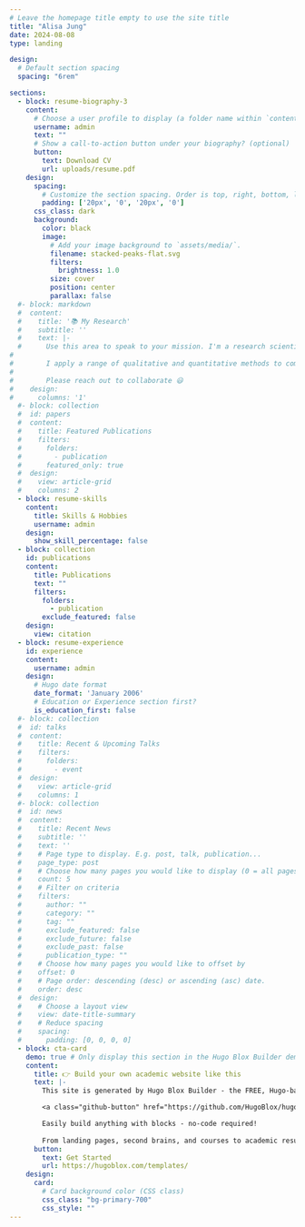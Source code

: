 ```yaml
---
# Leave the homepage title empty to use the site title
title: "Alisa Jung"
date: 2024-08-08
type: landing

design:
  # Default section spacing
  spacing: "6rem"

sections:
  - block: resume-biography-3
    content:
      # Choose a user profile to display (a folder name within `content/authors/`)
      username: admin
      text: ""
      # Show a call-to-action button under your biography? (optional)
      button:
        text: Download CV
        url: uploads/resume.pdf
    design:
      spacing:
        # Customize the section spacing. Order is top, right, bottom, left.
        padding: ['20px', '0', '20px', '0']
      css_class: dark
      background:
        color: black
        image:
          # Add your image background to `assets/media/`.
          filename: stacked-peaks-flat.svg
          filters:
            brightness: 1.0
          size: cover
          position: center
          parallax: false
  #- block: markdown
  #  content:
  #    title: '📚 My Research'
  #    subtitle: ''
  #    text: |-
  #      Use this area to speak to your mission. I'm a research scientist in the Moonshot team at DeepMind. I blog about machine learning, deep learning, and moonshots.
#
#        I apply a range of qualitative and quantitative methods to comprehensively investigate the #role of science and technology in the economy.
#        
#        Please reach out to collaborate 😃
#    design:
#      columns: '1'
  #- block: collection
  #  id: papers
  #  content:
  #    title: Featured Publications
  #    filters:
  #      folders:
  #        - publication
  #      featured_only: true
  #  design:
  #    view: article-grid
  #    columns: 2
  - block: resume-skills
    content:
      title: Skills & Hobbies
      username: admin
    design:
      show_skill_percentage: false
  - block: collection
    id: publications
    content:
      title: Publications
      text: ""
      filters:
        folders:
          - publication
        exclude_featured: false
    design:
      view: citation
  - block: resume-experience
    id: experience
    content:
      username: admin
    design:
      # Hugo date format
      date_format: 'January 2006'
      # Education or Experience section first?
      is_education_first: false
  #- block: collection
  #  id: talks
  #  content:
  #    title: Recent & Upcoming Talks
  #    filters:
  #      folders:
  #        - event
  #  design:
  #    view: article-grid
  #    columns: 1
  #- block: collection
  #  id: news
  #  content:
  #    title: Recent News
  #    subtitle: ''
  #    text: ''
  #    # Page type to display. E.g. post, talk, publication...
  #    page_type: post
  #    # Choose how many pages you would like to display (0 = all pages)
  #    count: 5
  #    # Filter on criteria
  #    filters:
  #      author: ""
  #      category: ""
  #      tag: ""
  #      exclude_featured: false
  #      exclude_future: false
  #      exclude_past: false
  #      publication_type: ""
  #    # Choose how many pages you would like to offset by
  #    offset: 0
  #    # Page order: descending (desc) or ascending (asc) date.
  #    order: desc
  #  design:
  #    # Choose a layout view
  #    view: date-title-summary
  #    # Reduce spacing
  #    spacing:
  #      padding: [0, 0, 0, 0]
  - block: cta-card
    demo: true # Only display this section in the Hugo Blox Builder demo site
    content:
      title: 👉 Build your own academic website like this
      text: |-
        This site is generated by Hugo Blox Builder - the FREE, Hugo-based open source website builder trusted by 250,000+ academics like you.

        <a class="github-button" href="https://github.com/HugoBlox/hugo-blox-builder" data-color-scheme="no-preference: light; light: light; dark: dark;" data-icon="octicon-star" data-size="large" data-show-count="true" aria-label="Star HugoBlox/hugo-blox-builder on GitHub">Star</a>

        Easily build anything with blocks - no-code required!
        
        From landing pages, second brains, and courses to academic resumés, conferences, and tech blogs.
      button:
        text: Get Started
        url: https://hugoblox.com/templates/
    design:
      card:
        # Card background color (CSS class)
        css_class: "bg-primary-700"
        css_style: ""
---
```

